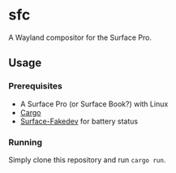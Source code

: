 # sfc
A Wayland compositor for the Surface Pro.

## Usage
### Prerequisites
- A Surface Pro (or Surface Book?) with Linux
- [Cargo](https://www.rust-lang.org)
- [Surface-Fakedev](https://github.com/calvous/Surface-Fakedev) for battery status

### Running
Simply clone this repository and run `cargo run`.